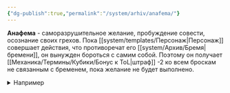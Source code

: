 ```yaml
---
{"dg-publish":true,"permalink":"/system/arhiv/anafema/"}
---
```


**Анафема** - саморазрушительное желание, пробуждение совести, осознание своих грехов. Пока [[system/templates/Персонаж\|Персонаж]] совершает действия, что противоречат его [[system/Архив/Бремя\|бремени]], он вынужден бороться с самим собой. Поэтому он получает [[Механика/Термины/Кубики/Бонус к ToL\|штраф]] -2 ко всем броскам не связанным с бременем, пока желание не будет выполнено. 
<details><summary>Например</summary>
<p>Если персонаж хочет лечь и отдохнуть, а игрок заявляет активное действие, это приводит к конфликту. В таком случае мастер даёт штраф -2 к броску кубика или повышает сложность действия.</p>
<p>Второй пример, если персонаж хочет лечь и отдохнуть, но для этого нужно подойти к кровати, то действие направлено на выполнение желания, а значит конфликта нет. Мастер может не назначать штраф к броску или не повышать сложность действия.</p></details>